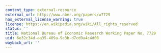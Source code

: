 ```yaml
---
content_type: external-resource
external_url: http://www.nber.org/papers/w7729
has_external_license_warning: true
license: https://en.wikipedia.org/wiki/All_rights_reserved
status: ''
title: National Bureau of Economic Research Working Paper No. 7729
uid: 6e32c34d-aa35-409a-9e3b-d7cd9a4c4d08
wayback_url: ''
---
```

